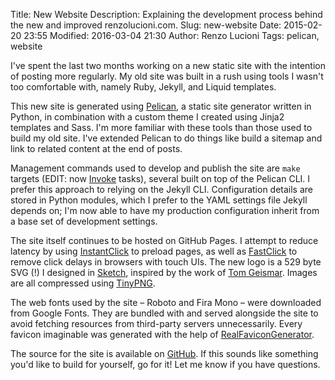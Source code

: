 Title: New Website
Description: Explaining the development process behind the new and improved renzolucioni.com.
Slug: new-website
Date: 2015-02-20 23:55
Modified: 2016-03-04 21:30
Author: Renzo Lucioni
Tags: pelican, website

I've spent the last two months working on a new static site with the intention of posting more regularly. My old site was built in a rush using tools I wasn't too comfortable with, namely Ruby, Jekyll, and Liquid templates.

This new site is generated using [Pelican](https://github.com/getpelican/pelican), a static site generator written in Python, in combination with a custom theme I created using Jinja2 templates and Sass. I'm more familiar with these tools than those used to build my old site. I've extended Pelican to do things like build a sitemap and link to related content at the end of posts.

Management commands used to develop and publish the site are `make` targets (EDIT: now [Invoke](https://github.com/pyinvoke/invoke) tasks), several built on top of the Pelican CLI. I prefer this approach to relying on the Jekyll CLI. Configuration details are stored in Python modules, which I prefer to the YAML settings file Jekyll depends on; I'm now able to have my production configuration inherit from a base set of development settings.

The site itself continues to be hosted on GitHub Pages. I attempt to reduce latency by using [InstantClick](https://github.com/dieulot/instantclick) to preload pages, as well as [FastClick](https://github.com/ftlabs/fastclick) to remove click delays in browsers with touch UIs. The new logo is a 529 byte SVG (!) I designed in [Sketch](http://bohemiancoding.com/sketch/), inspired by the work of [Tom Geismar](http://tomgeismar.com/). Images are all compressed using [TinyPNG](https://tinypng.com/).

The web fonts used by the site &ndash; Roboto and Fira Mono &ndash; were downloaded from Google Fonts. They are bundled with and served alongside the site to avoid fetching resources from third-party servers unnecessarily. Every favicon imaginable was generated with the help of [RealFaviconGenerator](http://realfavicongenerator.net/).

The source for the site is available on [GitHub](https://github.com/rlucioni/pelican-site). If this sounds like something you'd like to build for yourself, go for it! Let me know if you have questions.
